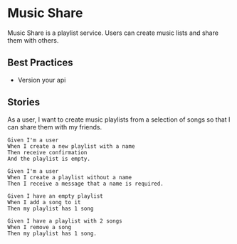 # Music Share

Music Share is a playlist service. Users can create music lists and share them with others.

## Best Practices

- Version your api

## Stories

As a user, I want to create music playlists from a selection of songs so that I can share them with my friends.

```gherkin
Given I'm a user
When I create a new playlist with a name
Then receive confirmation
And the playlist is empty.

Given I'm a user
When I create a playlist without a name
Then I receive a message that a name is required.
  
Given I have an empty playlist
When I add a song to it
Then my playlist has 1 song

Given I have a playlist with 2 songs
When I remove a song
Then my playlist has 1 song.
```
